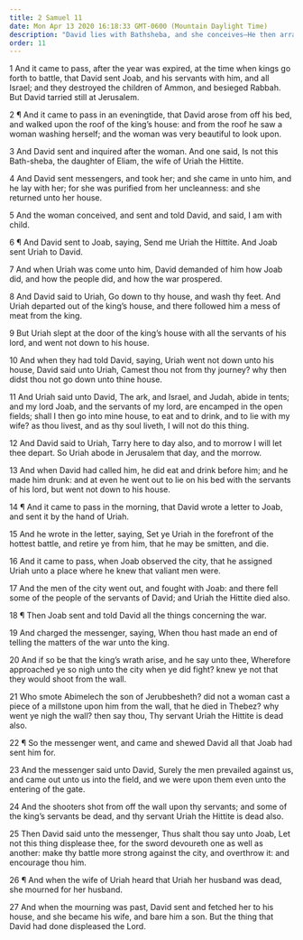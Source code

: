 ```yaml
---
title: 2 Samuel 11
date: Mon Apr 13 2020 16:18:33 GMT-0600 (Mountain Daylight Time)
description: "David lies with Bathsheba, and she conceives—He then arranges for the death in battle of her husband, Uriah."
order: 11
---
```


1 And it came to pass, after the year was expired, at the time when kings go forth to battle, that David sent Joab, and his servants with him, and all Israel; and they destroyed the children of Ammon, and besieged Rabbah. But David tarried still at Jerusalem.

2 ¶ And it came to pass in an eveningtide, that David arose from off his bed, and walked upon the roof of the king’s house: and from the roof he saw a woman washing herself; and the woman was very beautiful to look upon.

3 And David sent and inquired after the woman. And one said, Is not this Bath-sheba, the daughter of Eliam, the wife of Uriah the Hittite.

4 And David sent messengers, and took her; and she came in unto him, and he lay with her; for she was purified from her uncleanness: and she returned unto her house.

5 And the woman conceived, and sent and told David, and said, I am with child.

6 ¶ And David sent to Joab, saying, Send me Uriah the Hittite. And Joab sent Uriah to David.

7 And when Uriah was come unto him, David demanded of him how Joab did, and how the people did, and how the war prospered.

8 And David said to Uriah, Go down to thy house, and wash thy feet. And Uriah departed out of the king’s house, and there followed him a mess of meat from the king.

9 But Uriah slept at the door of the king’s house with all the servants of his lord, and went not down to his house.

10 And when they had told David, saying, Uriah went not down unto his house, David said unto Uriah, Camest thou not from thy journey? why then didst thou not go down unto thine house.

11 And Uriah said unto David, The ark, and Israel, and Judah, abide in tents; and my lord Joab, and the servants of my lord, are encamped in the open fields; shall I then go into mine house, to eat and to drink, and to lie with my wife? as thou livest, and as thy soul liveth, I will not do this thing.

12 And David said to Uriah, Tarry here to day also, and to morrow I will let thee depart. So Uriah abode in Jerusalem that day, and the morrow.

13 And when David had called him, he did eat and drink before him; and he made him drunk: and at even he went out to lie on his bed with the servants of his lord, but went not down to his house.

14 ¶ And it came to pass in the morning, that David wrote a letter to Joab, and sent it by the hand of Uriah.

15 And he wrote in the letter, saying, Set ye Uriah in the forefront of the hottest battle, and retire ye from him, that he may be smitten, and die.

16 And it came to pass, when Joab observed the city, that he assigned Uriah unto a place where he knew that valiant men were.

17 And the men of the city went out, and fought with Joab: and there fell some of the people of the servants of David; and Uriah the Hittite died also.

18 ¶ Then Joab sent and told David all the things concerning the war.

19 And charged the messenger, saying, When thou hast made an end of telling the matters of the war unto the king.

20 And if so be that the king’s wrath arise, and he say unto thee, Wherefore approached ye so nigh unto the city when ye did fight? knew ye not that they would shoot from the wall.

21 Who smote Abimelech the son of Jerubbesheth? did not a woman cast a piece of a millstone upon him from the wall, that he died in Thebez? why went ye nigh the wall? then say thou, Thy servant Uriah the Hittite is dead also.

22 ¶ So the messenger went, and came and shewed David all that Joab had sent him for.

23 And the messenger said unto David, Surely the men prevailed against us, and came out unto us into the field, and we were upon them even unto the entering of the gate.

24 And the shooters shot from off the wall upon thy servants; and some of the king’s servants be dead, and thy servant Uriah the Hittite is dead also.

25 Then David said unto the messenger, Thus shalt thou say unto Joab, Let not this thing displease thee, for the sword devoureth one as well as another: make thy battle more strong against the city, and overthrow it: and encourage thou him.

26 ¶ And when the wife of Uriah heard that Uriah her husband was dead, she mourned for her husband.

27 And when the mourning was past, David sent and fetched her to his house, and she became his wife, and bare him a son. But the thing that David had done displeased the Lord.
